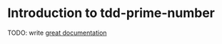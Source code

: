 # Introduction to tdd-prime-number

TODO: write [great documentation](http://jacobian.org/writing/what-to-write/)

